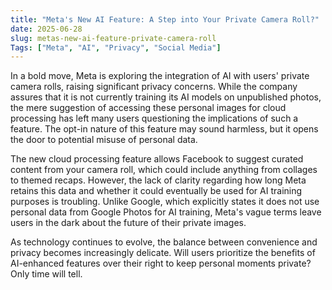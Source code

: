 ```yaml
---
title: "Meta's New AI Feature: A Step into Your Private Camera Roll?"
date: 2025-06-28
slug: metas-new-ai-feature-private-camera-roll
Tags: ["Meta", "AI", "Privacy", "Social Media"]
---
```


In a bold move, Meta is exploring the integration of AI with users' private camera rolls, raising significant privacy concerns. While the company assures that it is not currently training its AI models on unpublished photos, the mere suggestion of accessing these personal images for cloud processing has left many users questioning the implications of such a feature. The opt-in nature of this feature may sound harmless, but it opens the door to potential misuse of personal data.

The new cloud processing feature allows Facebook to suggest curated content from your camera roll, which could include anything from collages to themed recaps. However, the lack of clarity regarding how long Meta retains this data and whether it could eventually be used for AI training purposes is troubling. Unlike Google, which explicitly states it does not use personal data from Google Photos for AI training, Meta's vague terms leave users in the dark about the future of their private images.

As technology continues to evolve, the balance between convenience and privacy becomes increasingly delicate. Will users prioritize the benefits of AI-enhanced features over their right to keep personal moments private? Only time will tell.
